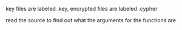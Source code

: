 key files are labeled .key, encrypted files are labeled .cypher

read the source to find out what the arguments for the functions are
